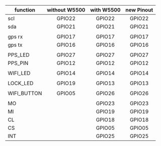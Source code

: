 |function     |without W5500 |with W5500 | new Pinout |
|-------------|:------------:|:---------:|:---------:|
|scl          | GPIO22   | GPIO22 | GPIO22
|sda          | GPIO21   | GPIO21| GPIO21
| | | | |
|gps rx       | GPIO17 | GPIO17| GPIO17
|gps tx       | GPIO16 | GPIO16| GPIO16
| | | | |
|PPS_LED      | GPIO27   | GPIO27| GPIO27
|PPS_PIN      | GPIO12   | GPIO12| GPIO12
| | | | |
|WIFI_LED     | GPIO14   | GPIO14| GPIO14
| | | | |
|LOCK_LED     | GPIO19 | GPIO13| GPIO13
| | | | |
|WIFI_BUTTON  | GPIO05 | GPIO26| GPIO26
| | | | |
|MO | | GPIO23| GPIO23
|MI | | GPIO19| GPIO19
|CL | | GPIO18| GPIO18
|CS | | GPIO05| GPIO05
|INT | | GPIO25| GPIO25